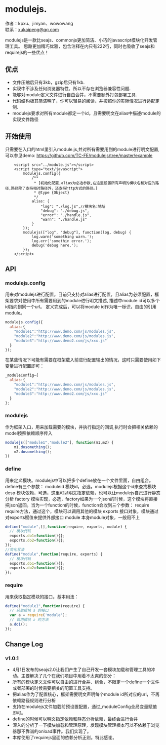 # modulejs.


作者：kpxu、jimyan、wowowang<br>
联系：xukaipeng@qq.com<br>

modulejs是一款比seajs、commonjs更加简洁、小巧的javascript模块化开发管理工具。
思路更加精巧优雅，包含注释在内只有222行，同时也吸收了seajs和requirejs的一些优点！

## 优点

* 文件压缩后只有3kb，gzip后只有1kb.
* 实现中不涉及任何浏览器特性，所以不存在浏览器兼容性问题.
* 能够对module定义文件进行自由合并，不需要额外打包部署工具.
* 代码结构极其简洁明了，你可以轻易的阅读，并按照你的实际情况进行适配定制.
* modulejs要求对所有module都定一个id，且需要明文在alias中描述module的实现文件路径

## 开始使用

只需要在入口的html里引入module.js,并对所有需要用到的module进行明文配置,可以参见demo: https://github.com/TC-FE/modulejs/tree/master/example

```
    <script src="../module.js"></script>
    <script type="text/javascript">
        modulejs.config({
            /**
             * [初始化配置,alias为必选参数,在这里设置所有声明的模块名和对应的路径,路径除了支持相对路径外，还支持http方式的路径。]
             * @type {Object}
             */
            alias: {
                "log": "./log.js",//模块名:地址
                "debug": "./debug.js",
                "error": "./handle.js",
                "warn": "./handle.js"
            }
        });
        modulejs(["log", "debug"], function(log, debug) {
            log.warn('something warn.');
            log.err('somethin error.');
            debug('debug here.');
        });
    </script>
```  
## API
### modulejs.config
用来对modulejs进行配置，目前只支持对alias进行配置，且alias为必须配置，框架要求对使用中所有需要用到的module进行明文描述,
描述中module id可以多个id指向到同一个url。
定义完成后，可以将module id作为唯一标识，自由的引用module。
```js
modulejs.config({
  alias:{
    "module1":"http://www.demo.com/js/modules.js",
    "module2":"http://www.demo.com/js/modules.js",
    "module3":"http://www.demo2.com/js/xxx.js"
  }
});
```
在某些情况下可能有需要在框架载入前进行配置输出的情况，这时只需要使用如下变量进行配置即可：
```js
_moduleConfig={
  alias:{
    "module1":"http://www.demo.com/js/modules.js",
    "module2":"http://www.demo.com/js/modules.js",
    "module3":"http://www.demo2.com/js/xxx.js"
  }
};
```
### modulejs
作为框架入口，用来加载需要的模块，并执行指定的回调,执行时会把相关依赖的model按照依赖顺序传入
```js
modulejs(["module1","module2"], function(m1,m2) {
    m1.dosomething();
    m2.dosomething();
})
```

### define
用来定义模块。modulejs中可以把多个define放在一个文件里面，自由组合。
define有三个参数：
moduleid    模块id，必选，modulejs根据这个id来查找模块
desp        模块依赖，可选，这里可以明文指定依赖，也可以让modulejs自己进行静态分析
factory     模块实现，必选，factory如果为一个json的时候，这个模块将直接把json返回。当为一个function的时候，function会收到三个参数：
  require   require方法，通过这个，模块可以调用其他的模块
  exports   接口对象，模块通过对exports赋值来提供外部接口
  module    本身module对象，一般用不上
```js
define("module",[],function(require, exports, module) {
  // 模块代码
  exports.do1=function(){};
  exports.do2=function(){};
});
//简化写法
define("module",function(require, exports) {
  // 模块代码
  exports.do1=function(){};
  exports.do2=function(){};
});

```

### require
用来获取指定模块的接口，基本用法：

```js
define("module1",function(require) {
  // 获取模块 a 的接口
  var a = require('module');
  // 调用模块 a 的方法
  a.do1();
});
```

## Change Log
### v1.0.1
* 4月1日发布的seajs2.0让我们产生了自己开发一套模块加载和管理工具的冲动。主要解决了几个在我们项目中用着不太爽的部分：
* 所有的模块定义文件可以自由的进行合并、组合，不限定一个define一个文件或者部署的时候需要相关的配置工具支持。
* 把alias作为了配置核心，框架需要明文声明每个module id所对应的url，不再依赖路径规则进行分析
* 支持在modulejs文件加载前预设置配置，通过_moduleConfig全局变量赋值即可。
* define的时候可以明文指定依赖和静态分析依赖，最终会进行合并
* 深入的分析了一下模块加载和管理原理，发现模块管理根本可以不依赖于浏览器那不靠谱的onload事件。我们实现了。
* 本库使用了requirejs里面的依赖分析正则。特此感谢。
